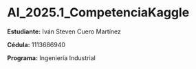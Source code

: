 # AI_2025.1_CompetenciaKaggle

**Estudiante:** Iván Steven Cuero Martínez

**Cédula:** 1113686940

**Programa:** Ingeniería Industrial

